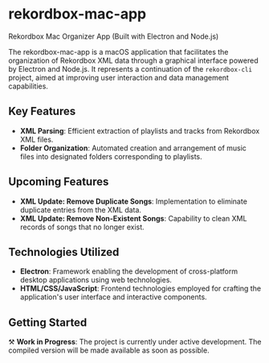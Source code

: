 # rekordbox-mac-app

Rekordbox Mac Organizer App (Built with Electron and Node.js)

The rekordbox-mac-app is a macOS application that facilitates the organization of Rekordbox XML data through a graphical interface powered by Electron and Node.js. It represents a continuation of the `rekordbox-cli` project, aimed at improving user interaction and data management capabilities.

## Key Features

- **XML Parsing**: Efficient extraction of playlists and tracks from Rekordbox XML files.
- **Folder Organization**: Automated creation and arrangement of music files into designated folders corresponding to playlists.

## Upcoming Features

- **XML Update: Remove Duplicate Songs**: Implementation to eliminate duplicate entries from the XML data.
- **XML Update: Remove Non-Existent Songs**: Capability to clean XML records of songs that no longer exist.

## Technologies Utilized

- **Electron**: Framework enabling the development of cross-platform desktop applications using web technologies.
- **HTML/CSS/JavaScript**: Frontend technologies employed for crafting the application's user interface and interactive components.

## Getting Started

⚒️ **Work in Progress**: The project is currently under active development. The compiled version will be made available as soon as possible.
